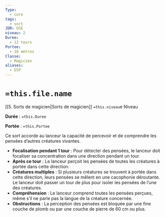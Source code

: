 ```yaml
---
Type:
  - core
tags:
  - sort
JDR: OSE
niveau: 2
Duree:
  - 12 tours
Portee:
  - 18 mètres
Classe:
  - Magicien
aliases:
  - ESP
---
```

# `=this.file.name`  

[[5. Sorts de magicien|Sorts de magicien]] `=this.niveau`e Niveau

**Durée** : `=this.Duree`

**Portée** : `=this.Portee`

Ce sort accorde au lanceur la capacité de percevoir et de comprendre les pensées d’autres créatures vivantes.

- **Focalisation pendant 1 tour** : Pour détecter des pensées, le lanceur doit focaliser sa concentration dans une direction pendant un tour.
- **Après ce tour** : Le lanceur perçoit les pensées de toutes les créatures à portée dans cette direction.
- **Créatures multiples** : Si plusieurs créatures se trouvent à portée dans cette direction, leurs pensées se mêlent en une cacophonie déroutante. Le lanceur doit passer un tour de plus pour isoler les pensées de l’une des créatures.
- **Compréhension** : Le lanceur comprend toutes les pensées perçues, même s’il ne parle pas la langue de la créature concernée.
- **Obstructions** : La perception des pensées est bloquée par une fine couche de plomb ou par une couche de pierre de 60 cm ou plus.
